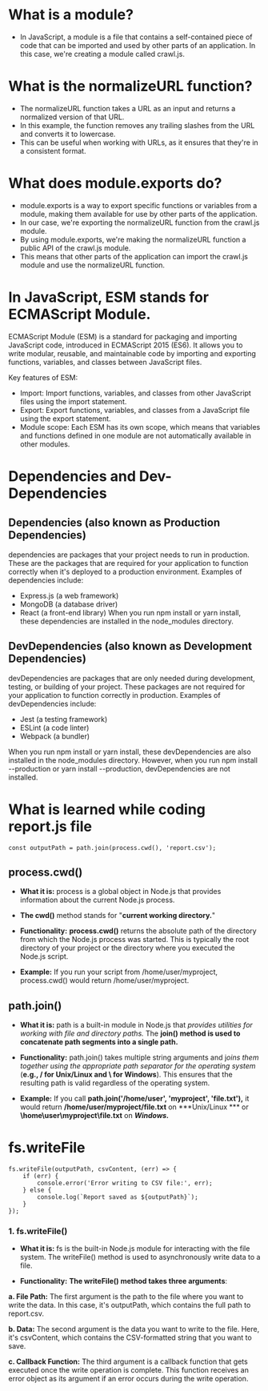 # What is a module?

- In JavaScript, a module is a file that contains a self-contained piece of code that can be imported and used by other parts of an application. In this case, we're creating a module called crawl.js.

# What is the normalizeURL function?

- The normalizeURL function takes a URL as an input and returns a normalized version of that URL. 
- In this example, the function removes any trailing slashes from the URL and converts it to lowercase. 
- This can be useful when working with URLs, as it ensures that they're in a consistent format.

# What does module.exports do?

- module.exports is a way to export specific functions or variables from a module, making them available for use by other parts of the application. 
- In our case, we're exporting the normalizeURL function from the crawl.js module.
- By using module.exports, we're making the normalizeURL function a public API of the crawl.js module. 
- This means that other parts of the application can import the crawl.js module and use the normalizeURL function.

# In JavaScript, ESM stands for ECMAScript Module.

ECMAScript Module (ESM) is a standard for packaging and importing JavaScript code, introduced in ECMAScript 2015 (ES6). It allows you to write modular, reusable, and maintainable code by importing and exporting functions, variables, and classes between JavaScript files.

Key features of ESM:

- Import: Import functions, variables, and classes from other JavaScript files using the import statement.
- Export: Export functions, variables, and classes from a JavaScript file using the export statement.
- Module scope: Each ESM has its own scope, which means that variables and functions defined in one module are not automatically available in other modules.

# Dependencies and Dev-Dependencies

## Dependencies (also known as Production Dependencies)

dependencies are packages that your project needs to run in production. These are the packages that are required for your application to function correctly when it's deployed to a production environment. Examples of dependencies include:

- Express.js (a web framework)
- MongoDB (a database driver)
- React (a front-end library)
When you run npm install or yarn install, these dependencies are installed in the node_modules directory.

## DevDependencies (also known as Development Dependencies)

devDependencies are packages that are only needed during development, testing, or building of your project. These packages are not required for your application to function correctly in production. Examples of devDependencies include:

- Jest (a testing framework)
- ESLint (a code linter)
- Webpack (a bundler)
  
When you run npm install or yarn install, these devDependencies are also installed in the node_modules directory. However, when you run npm install --production or yarn install --production, devDependencies are not installed.






# What is learned while coding report.js file

```
const outputPath = path.join(process.cwd(), 'report.csv');

```
## **process.cwd()**

- **What it is:** process is a global object in Node.js that provides information about the current Node.js process. 
- **The cwd()** method stands for "**current working directory.**"

- **Functionality:** **process.cwd()** returns the absolute path of the directory from which the Node.js process was started. This is typically the root directory of your project or the directory where you executed the Node.js script.

- **Example:** If you run your script from /home/user/myproject, process.cwd() would return /home/user/myproject.

##  path.join()

- **What it is:** path is a built-in module in Node.js that *provides utilities for working with file and directory paths.* The **join() method is used to concatenate path segments into a single path.**

- **Functionality:** path.join() takes multiple string arguments and j*oins them together using the appropriate path separator for the operating system* (**e.g., / for Unix/Linux and \ for Windows**). This ensures that the resulting path is valid regardless of the operating system.
  
- **Example:** If you call **path.join('/home/user', 'myproject', 'file.txt'),** it would return **/home/user/myproject/file.txt** on ***Unix/Linux *** or **\home\user\myproject\file.txt** on ***Windows.***


# fs.writeFile 
```
fs.writeFile(outputPath, csvContent, (err) => {
    if (err) {
        console.error('Error writing to CSV file:', err);
    } else {
        console.log(`Report saved as ${outputPath}`);
    }
});

```

 ###  1. **fs.writeFile()**

- **What it is:** fs is the built-in Node.js module for interacting with the file system. The writeFile() method is used to asynchronously write data to a file.
  
- **Functionality:** **The writeFile() method takes three arguments**:
  
**a. File Path:** The first argument is the path to the file where you want to write the data. In this case, it's outputPath, which contains the full path to report.csv.

**b. Data:** The second argument is the data you want to write to the file. Here, it's csvContent, which contains the CSV-formatted string that you want to save.

**c. Callback Function:** The third argument is a callback function that gets executed once the write operation is complete. This function receives an error object as its argument if an error occurs during the write operation.